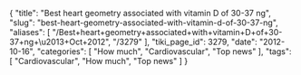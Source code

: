 {
    "title": "Best heart geometry associated with vitamin D of 30-37 ng",
    "slug": "best-heart-geometry-associated-with-vitamin-d-of-30-37-ng",
    "aliases": [
        "/Best+heart+geometry+associated+with+vitamin+D+of+30-37+ng+\u2013+Oct+2012",
        "/3279"
    ],
    "tiki_page_id": 3279,
    "date": "2012-10-16",
    "categories": [
        "How much",
        "Cardiovascular",
        "Top news"
    ],
    "tags": [
        "Cardiovascular",
        "How much",
        "Top news"
    ]
}